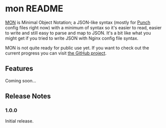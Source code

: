# mon README

[MON](https://github.com/schwingbat/MON) is Minimal Object Notation; a JSON-like syntax (mostly for [Punch](https://github.com/schwingbat/punch-cli) config files right now) with a minimum of syntax so it's easier to read, easier to write and still easy to parse and map to JSON. It's a bit like what you might get if you tried to write JSON with Nginx config file syntax.

MON is not quite ready for public use yet. If you want to check out the current progress you can visit [the GitHub project](https://github.com/schwingbat/MON).

## Features

Coming soon...

## Release Notes

### 1.0.0

Initial release.